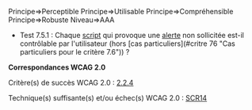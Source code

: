 Principe=>Perceptible
Principe=>Utilisable
Principe=>Compréhensible
Principe=>Robuste
Niveau=>AAA

*   Test 7.5.1 : Chaque [script](#script) qui provoque une [alerte](#alerte) non sollicitée est-il contrôlable par l'utilisateur (hors [cas particuliers](#critre 76 "Cas particuliers pour le critère 7.6")) ?

**Correspondances WCAG 2.0**

Critère(s) de succès WCAG 2.0 : [2.2.4](http://www.w3.org/Translations/WCAG20-fr/#time-limits-postponed)

Technique(s) suffisante(s) et/ou échec(s) WCAG 2.0 : [SCR14](http://www.w3.org/TR/WCAG-TECHS/SCR14.html)
